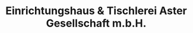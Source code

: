 ---
title: "Einrichtungshaus & Tischlerei Aster Gesellschaft m.b.H."
url: /landl/einrichtungshaus-und-tischlerei-aster-gesellschaft-m-b-h/
shop: Raumausstattung
---